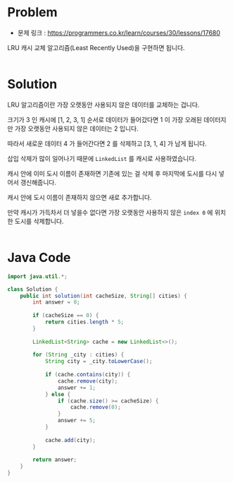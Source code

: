 # Problem
- 문제 링크 : https://programmers.co.kr/learn/courses/30/lessons/17680

LRU 캐시 교체 알고리즘(Least Recently Used)을 구현하면 됩니다.
<br>
<br>

# Solution
LRU 알고리즘이란 가장 오랫동안 사용되지 않은 데이터를 교체하는 겁니다.

크기가 3 인 캐시에 [1, 2, 3, 1] 순서로 데이터가 들어갔다면 1 이 가장 오래된 데이터지만 가장 오랫동안 사용되지 않은 데이터는 2 입니다.

따라서 새로운 데이터 4 가 들어간다면 2 를 삭제하고 [3, 1, 4] 가 남게 됩니다.

삽입 삭제가 많이 일어나기 때문에 `LinkedList` 를 캐시로 사용하였습니다.

캐시 안에 이미 도시 이름이 존재하면 기존에 있는 걸 삭제 후 마지막에 도시를 다시 넣어서 갱신해줍니다.

캐시 안에 도시 이름이 존재하지 않으면 새로 추가합니다.

만약 캐시가 가득차서 더 넣을수 없다면 가장 오랫동안 사용하지 않은 `index 0` 에 위치한 도시를 삭제합니다.
<br>
<br>

# Java Code
```java
import java.util.*;

class Solution {
    public int solution(int cacheSize, String[] cities) {
        int answer = 0;
        
        if (cacheSize == 0) {
            return cities.length * 5;
        }
        
        LinkedList<String> cache = new LinkedList<>();
        
        for (String _city : cities) {
            String city = _city.toLowerCase();
            
            if (cache.contains(city)) {
                cache.remove(city);
                answer += 1;
            } else {
                if (cache.size() >= cacheSize) {
                    cache.remove(0);       
                }
                answer += 5;
            }    
            
            cache.add(city);
        }
        
        return answer;
    }
}
```